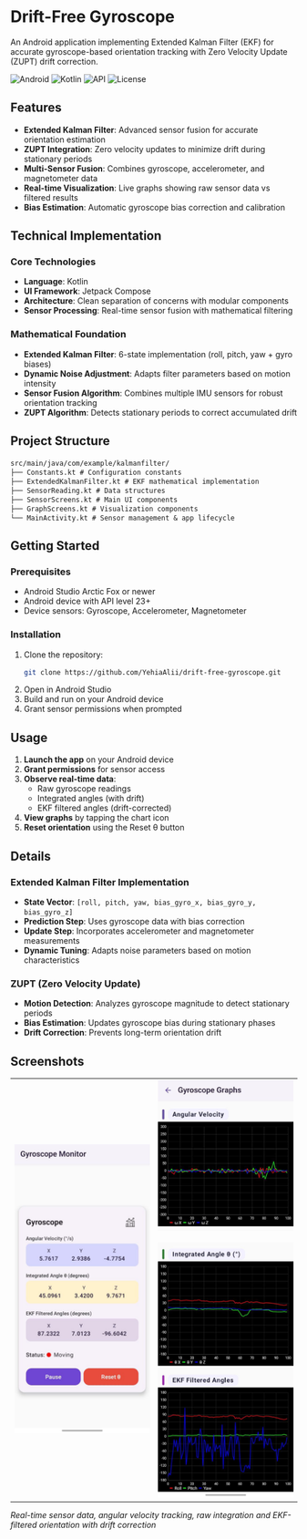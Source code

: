 # Drift-Free Gyroscope

An Android application implementing Extended Kalman Filter (EKF) for accurate gyroscope-based orientation tracking with Zero Velocity Update (ZUPT) drift correction.

![Android](https://img.shields.io/badge/Platform-Android-green.svg)
![Kotlin](https://img.shields.io/badge/Language-Kotlin-blue.svg)
![API](https://img.shields.io/badge/API-23%2B-brightgreen.svg)
![License](https://img.shields.io/badge/License-MIT-yellow.svg)

## Features

- **Extended Kalman Filter**: Advanced sensor fusion for accurate orientation estimation
- **ZUPT Integration**: Zero velocity updates to minimize drift during stationary periods  
- **Multi-Sensor Fusion**: Combines gyroscope, accelerometer, and magnetometer data
- **Real-time Visualization**: Live graphs showing raw sensor data vs filtered results
- **Bias Estimation**: Automatic gyroscope bias correction and calibration

## Technical Implementation

### Core Technologies
- **Language**: Kotlin
- **UI Framework**: Jetpack Compose  
- **Architecture**: Clean separation of concerns with modular components
- **Sensor Processing**: Real-time sensor fusion with mathematical filtering

### Mathematical Foundation
- **Extended Kalman Filter**: 6-state implementation (roll, pitch, yaw + gyro biases)
- **Dynamic Noise Adjustment**: Adapts filter parameters based on motion intensity
- **Sensor Fusion Algorithm**: Combines multiple IMU sensors for robust orientation tracking
- **ZUPT Algorithm**: Detects stationary periods to correct accumulated drift

## Project Structure

```
src/main/java/com/example/kalmanfilter/
├── Constants.kt # Configuration constants
├── ExtendedKalmanFilter.kt # EKF mathematical implementation
├── SensorReading.kt # Data structures
├── SensorScreens.kt # Main UI components
├── GraphScreens.kt # Visualization components
└── MainActivity.kt # Sensor management & app lifecycle
```

## Getting Started

### Prerequisites
- Android Studio Arctic Fox or newer
- Android device with API level 23+
- Device sensors: Gyroscope, Accelerometer, Magnetometer

### Installation
1. Clone the repository:
   ```bash
   git clone https://github.com/YehiaAlii/drift-free-gyroscope.git
   ```
2. Open in Android Studio
3. Build and run on your Android device
4. Grant sensor permissions when prompted

## Usage

1. **Launch the app** on your Android device
2. **Grant permissions** for sensor access
3. **Observe real-time data**:
   - Raw gyroscope readings
   - Integrated angles (with drift)
   - EKF filtered angles (drift-corrected)
4. **View graphs** by tapping the chart icon
5. **Reset orientation** using the Reset θ button

## Details

### Extended Kalman Filter Implementation
- **State Vector**: `[roll, pitch, yaw, bias_gyro_x, bias_gyro_y, bias_gyro_z]`
- **Prediction Step**: Uses gyroscope data with bias correction
- **Update Step**: Incorporates accelerometer and magnetometer measurements
- **Dynamic Tuning**: Adapts noise parameters based on motion characteristics

### ZUPT (Zero Velocity Update)
- **Motion Detection**: Analyzes gyroscope magnitude to detect stationary periods
- **Bias Estimation**: Updates gyroscope bias during stationary phases
- **Drift Correction**: Prevents long-term orientation drift

## Screenshots

<table>
  <tr>
    <td align="center">
      <img src="screenshots/main_screen.jpg" width="280" alt="Main Sensor Screen">
    </td>
    <td align="center">
      <img src="screenshots/angular_velocity_graph.jpg" width="280" alt="Angular Velocity Graph">
      <br><br>
      <img src="screenshots/integrated_filtered_angles_graph.png" width="280" alt="Integrated and EKF Filtered Data">
    </td>
  </tr>
</table>

*Real-time sensor data, angular velocity tracking, raw integration and EKF-filtered orientation with drift correction*
